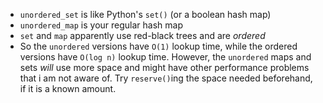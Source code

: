 + `unordered_set` is like Python's `set()` (or a boolean hash map)
+ `unordered_map` is your regular hash map
+ `set` and `map` apparently use red-black trees and are _ordered_
+ So the `unordered` versions have `O(1)` lookup time,
  while the ordered versions have `O(log n)` lookup time.
  However, the `unordered` maps and sets _will_ use more space
  and might have other performance problems that i am not aware of.
  Try `reserve()`ing the space needed beforehand, if it is a known amount.
